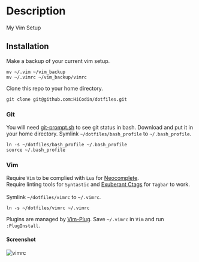 # Description

My Vim Setup

## Installation

Make a backup of your current vim setup.

```    
mv ~/.vim ~/vim_backup
mv ~/.vimrc ~/vim_backup/vimrc
```

Clone this repo to your home directory.

```
git clone git@github.com:HiCodin/dotfiles.git
```

### Git

You will need [git-prompt.sh](https://raw.githubusercontent.com/git/git/master/contrib/completion/git-prompt.sh) to see git status in bash.
Download and put it in your home directory. Symlink `~/dotfiles/bash_profile` to `~/.bash_profile`.

```
ln -s ~/dotfiles/bash_profile ~/.bash_profile
source ~/.bash_profile
```

### Vim
Require `Vim` to be complied with `Lua` for [Neocomplete](https://github.com/Shougo/neocomplete.vim). <br>
Require linting tools for `Syntastic` and [Exuberant Ctags](http://ctags.sourceforge.net/) for `Tagbar` to work. <br><br>
Symlink `~/dotfiles/vimrc` to `~/.vimrc`.
```
ln -s ~/dotfiles/vimrc ~/.vimrc
```
Plugins are managed by [Vim-Plug](https://github.com/junegunn/vim-plug).
Save `~/.vimrc` in `Vim` and run `:PlugInstall`. <br>

#### Screenshot
![vimrc](https://cloud.githubusercontent.com/assets/13816418/10838179/d787374a-7ef0-11e5-85c9-8b804541e5d2.png)
